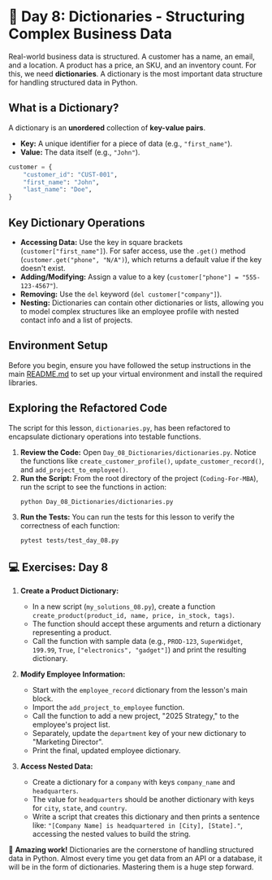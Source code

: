 # 📘 Day 8: Dictionaries - Structuring Complex Business Data

Real-world business data is structured. A customer has a name, an email, and a location. A product has a price, an SKU, and an inventory count. For this, we need **dictionaries**. A dictionary is the most important data structure for handling structured data in Python.

## What is a Dictionary?

A dictionary is an **unordered** collection of **key-value pairs**.

- **Key:** A unique identifier for a piece of data (e.g., `"first_name"`).
- **Value:** The data itself (e.g., `"John"`).

```python
customer = {
    "customer_id": "CUST-001",
    "first_name": "John",
    "last_name": "Doe",
}
```

## Key Dictionary Operations

- **Accessing Data:** Use the key in square brackets (`customer["first_name"]`). For safer access, use the `.get()` method (`customer.get("phone", "N/A")`), which returns a default value if the key doesn't exist.
- **Adding/Modifying:** Assign a value to a key (`customer["phone"] = "555-123-4567"`).
- **Removing:** Use the `del` keyword (`del customer["company"]`).
- **Nesting:** Dictionaries can contain other dictionaries or lists, allowing you to model complex structures like an employee profile with nested contact info and a list of projects.

## Environment Setup

Before you begin, ensure you have followed the setup instructions in the main [README.md](../../README.md) to set up your virtual environment and install the required libraries.

## Exploring the Refactored Code

The script for this lesson, `dictionaries.py`, has been refactored to encapsulate dictionary operations into testable functions.

1. **Review the Code:** Open `Day_08_Dictionaries/dictionaries.py`. Notice the functions like `create_customer_profile()`, `update_customer_record()`, and `add_project_to_employee()`.
1. **Run the Script:** From the root directory of the project (`Coding-For-MBA`), run the script to see the functions in action:
   ```bash
   python Day_08_Dictionaries/dictionaries.py
   ```
1. **Run the Tests:** You can run the tests for this lesson to verify the correctness of each function:
   ```bash
   pytest tests/test_day_08.py
   ```

## 💻 Exercises: Day 8

1. **Create a Product Dictionary:**

   - In a new script (`my_solutions_08.py`), create a function `create_product(product_id, name, price, in_stock, tags)`.
   - The function should accept these arguments and return a dictionary representing a product.
   - Call the function with sample data (e.g., `PROD-123`, `SuperWidget`, `199.99`, `True`, `["electronics", "gadget"]`) and print the resulting dictionary.

1. **Modify Employee Information:**

   - Start with the `employee_record` dictionary from the lesson's main block.
   - Import the `add_project_to_employee` function.
   - Call the function to add a new project, "2025 Strategy," to the employee's project list.
   - Separately, update the `department` key of your new dictionary to "Marketing Director".
   - Print the final, updated employee dictionary.

1. **Access Nested Data:**

   - Create a dictionary for a `company` with keys `company_name` and `headquarters`.
   - The value for `headquarters` should be another dictionary with keys for `city`, `state`, and `country`.
   - Write a script that creates this dictionary and then prints a sentence like: `"[Company Name] is headquartered in [City], [State]."`, accessing the nested values to build the string.

🎉 **Amazing work!** Dictionaries are the cornerstone of handling structured data in Python. Almost every time you get data from an API or a database, it will be in the form of dictionaries. Mastering them is a huge step forward.
